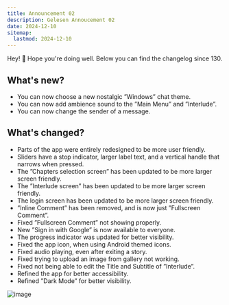 ```yaml
---
title: Announcement 02
description: Gelesen Annoucement 02
date: 2024-12-10
sitemap:
  lastmod: 2024-12-10
---
```


Hey! :wave: Hope you're doing well. Below you can find the changelog since 130.

## What's new?
- You can now choose a new nostalgic ”Windows” chat theme.
- You can now add ambience sound to the ”Main Menu” and ”Interlude”.
- You can now change the sender of a message.

## What's changed?
- Parts of the app were entirely redesigned to be more user friendly.
- Sliders have a stop indicator, larger label text, and a vertical handle that narrows when pressed.
- The ”Chapters selection screen” has been updated to be more larger screen friendly.
- The ”Interlude screen” has been updated to be more larger screen friendly.
- The login screen has been updated to be more larger screen friendly.
- ”Inline Comment” has been removed, and is now just ”Fullscreen Comment”.
- Fixed ”Fullscreen Comment” not showing properly.
- New ”Sign in with Google” is now available to everyone.
- The progress indicator was updated for better visibility.
- Fixed the app icon, when using Android themed icons.
- Fixed audio playing, even after exiting a story.
- Fixed trying to upload an image from gallery not working.
- Fixed not being able to edit the Title and Subtitle of ”Interlude”.
- Refined the app for better accessibility.
- Refined ”Dark Mode” for better visibility.

![image](https://firebasestorage.googleapis.com/v0/b/design-spec/o/projects%2Fgoogle-material-3%2Fimages%2Fm2m6uddw-2.png?alt=media&token=8dd69839-272a-4436-a7c7-230c1155d40f)
